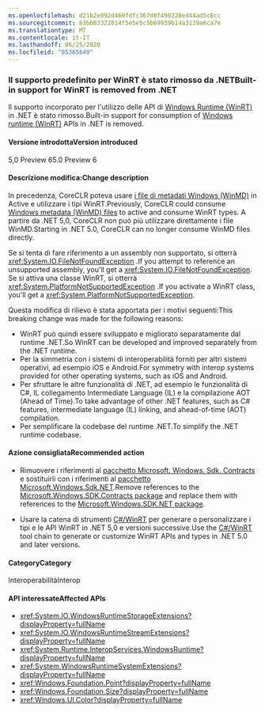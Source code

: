 ```yaml
---
ms.openlocfilehash: d21b2e092d460fdfc367d0f490228ed44ad5c6cc
ms.sourcegitcommit: 63bb83322814f5e5e5c5b69939b14a3139a6ca7e
ms.translationtype: MT
ms.contentlocale: it-IT
ms.lasthandoff: 06/25/2020
ms.locfileid: "85365649"
---
```

### <a name="built-in-support-for-winrt-is-removed-from-net"></a><span data-ttu-id="35d4a-101">Il supporto predefinito per WinRT è stato rimosso da .NET</span><span class="sxs-lookup"><span data-stu-id="35d4a-101">Built-in support for WinRT is removed from .NET</span></span>

<span data-ttu-id="35d4a-102">Il supporto incorporato per l'utilizzo delle API di [Windows Runtime (WinRT)](/uwp/winrt-cref/winrt-type-system) in .NET è stato rimosso.</span><span class="sxs-lookup"><span data-stu-id="35d4a-102">Built-in support for consumption of [Windows runtime (WinRT)](/uwp/winrt-cref/winrt-type-system) APIs in .NET is removed.</span></span>

#### <a name="version-introduced"></a><span data-ttu-id="35d4a-103">Versione introdotta</span><span class="sxs-lookup"><span data-stu-id="35d4a-103">Version introduced</span></span>

<span data-ttu-id="35d4a-104">5,0 Preview 6</span><span class="sxs-lookup"><span data-stu-id="35d4a-104">5.0 Preview 6</span></span>

#### <a name="change-description"></a><span data-ttu-id="35d4a-105">Descrizione modifica:</span><span class="sxs-lookup"><span data-stu-id="35d4a-105">Change description</span></span>

<span data-ttu-id="35d4a-106">In precedenza, CoreCLR poteva usare [i file di metadati Windows (WinMD)](/uwp/winrt-cref/winmd-files) in Active e utilizzare i tipi WinRT.</span><span class="sxs-lookup"><span data-stu-id="35d4a-106">Previously, CoreCLR could consume [Windows metadata (WinMD) files](/uwp/winrt-cref/winmd-files) to active and consume WinRT types.</span></span> <span data-ttu-id="35d4a-107">A partire da .NET 5,0, CoreCLR non può più utilizzare direttamente i file WinMD.</span><span class="sxs-lookup"><span data-stu-id="35d4a-107">Starting in .NET 5.0, CoreCLR can no longer consume WinMD files directly.</span></span>

<span data-ttu-id="35d4a-108">Se si tenta di fare riferimento a un assembly non supportato, si otterrà <xref:System.IO.FileNotFoundException> .</span><span class="sxs-lookup"><span data-stu-id="35d4a-108">If you attempt to reference an unsupported assembly, you'll get a <xref:System.IO.FileNotFoundException>.</span></span> <span data-ttu-id="35d4a-109">Se si attiva una classe WinRT, si otterrà <xref:System.PlatformNotSupportedException> .</span><span class="sxs-lookup"><span data-stu-id="35d4a-109">If you activate a WinRT class, you'll get a <xref:System.PlatformNotSupportedException>.</span></span>

<span data-ttu-id="35d4a-110">Questa modifica di rilievo è stata apportata per i motivi seguenti:</span><span class="sxs-lookup"><span data-stu-id="35d4a-110">This breaking change was made for the following reasons:</span></span>

- <span data-ttu-id="35d4a-111">WinRT può quindi essere sviluppato e migliorato separatamente dal runtime .NET.</span><span class="sxs-lookup"><span data-stu-id="35d4a-111">So WinRT can be developed and improved separately from the .NET runtime.</span></span>
- <span data-ttu-id="35d4a-112">Per la simmetria con i sistemi di interoperabilità forniti per altri sistemi operativi, ad esempio iOS e Android.</span><span class="sxs-lookup"><span data-stu-id="35d4a-112">For symmetry with interop systems provided for other operating systems, such as iOS and Android.</span></span>
- <span data-ttu-id="35d4a-113">Per sfruttare le altre funzionalità di .NET, ad esempio le funzionalità di C#, IL collegamento Intermediate Language (IL) e la compilazione AOT (Ahead of Time).</span><span class="sxs-lookup"><span data-stu-id="35d4a-113">To take advantage of other .NET features, such as C# features, intermediate language (IL) linking, and ahead-of-time (AOT) compilation.</span></span>
- <span data-ttu-id="35d4a-114">Per semplificare la codebase del runtime .NET.</span><span class="sxs-lookup"><span data-stu-id="35d4a-114">To simplify the .NET runtime codebase.</span></span>

#### <a name="recommended-action"></a><span data-ttu-id="35d4a-115">Azione consigliata</span><span class="sxs-lookup"><span data-stu-id="35d4a-115">Recommended action</span></span>

- <span data-ttu-id="35d4a-116">Rimuovere i riferimenti al [pacchetto Microsoft. Windows. Sdk. Contracts](https://www.nuget.org/packages/Microsoft.Windows.SDK.Contracts) e sostituirli con i riferimenti al [pacchetto Microsoft.Windows.Sdk.NET](https://www.nuget.org/packages/microsoft.windows.sdk.net).</span><span class="sxs-lookup"><span data-stu-id="35d4a-116">Remove references to the [Microsoft.Windows.SDK.Contracts package](https://www.nuget.org/packages/Microsoft.Windows.SDK.Contracts) and replace them with references to the [Microsoft.Windows.SDK.NET package](https://www.nuget.org/packages/microsoft.windows.sdk.net).</span></span>

- <span data-ttu-id="35d4a-117">Usare la catena di strumenti [C#/WinRT](/windows/uwp/csharp-winrt/) per generare o personalizzare i tipi e le API WinRT in .NET 5,0 e versioni successive.</span><span class="sxs-lookup"><span data-stu-id="35d4a-117">Use the [C#/WinRT](/windows/uwp/csharp-winrt/) tool chain to generate or customize WinRT APIs and types in .NET 5.0 and later versions.</span></span>

#### <a name="category"></a><span data-ttu-id="35d4a-118">Category</span><span class="sxs-lookup"><span data-stu-id="35d4a-118">Category</span></span>

<span data-ttu-id="35d4a-119">Interoperabilità</span><span class="sxs-lookup"><span data-stu-id="35d4a-119">Interop</span></span>

#### <a name="affected-apis"></a><span data-ttu-id="35d4a-120">API interessate</span><span class="sxs-lookup"><span data-stu-id="35d4a-120">Affected APIs</span></span>

- <xref:System.IO.WindowsRuntimeStorageExtensions?displayProperty=fullName>
- <xref:System.IO.WindowsRuntimeStreamExtensions?displayProperty=fullName>
- <xref:System.Runtime.InteropServices.WindowsRuntime?displayProperty=fullName>
- <xref:System.WindowsRuntimeSystemExtensions?displayProperty=fullName>
- <xref:Windows.Foundation.Point?displayProperty=fullName>
- <xref:Windows.Foundation.Size?displayProperty=fullName>
- <xref:Windows.UI.Color?displayProperty=fullName>

<!--

#### Affected APIs

- `T:System.IO.WindowsRuntimeStorageExtensions`
- `T: System.IO.WindowsRuntimeStreamExtensions`
- `N:System.Runtime.InteropServices.WindowsRuntime`
- `T:System.WindowsRuntimeSystemExtensions`
- `T:Windows.Foundation.Point`
- `T:Windows.Foundation.Size`
- `T:Windows.UI.Color`

-->
